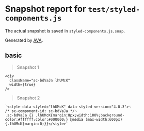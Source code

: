 # Snapshot report for `test/styled-components.js`

The actual snapshot is saved in `styled-components.js.snap`.

Generated by [AVA](https://ava.li).

## basic

> Snapshot 1

    <div
      className="sc-bdVaJa lhUMcK"
      width={true}
    />

> Snapshot 2

    `<style data-styled="lhUMcK" data-styled-version="4.0.3">␊
    /* sc-component-id: sc-bdVaJa */␊
    .sc-bdVaJa {} .lhUMcK{margin:8px;width:100%;background-color:#ffffff;color:#000000;} @media (max-width:600px){.lhUMcK{margin:0;}}</style>`
